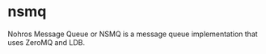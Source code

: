 nsmq
====

Nohros Message Queue or NSMQ is a message queue implementation that uses ZeroMQ and LDB.
